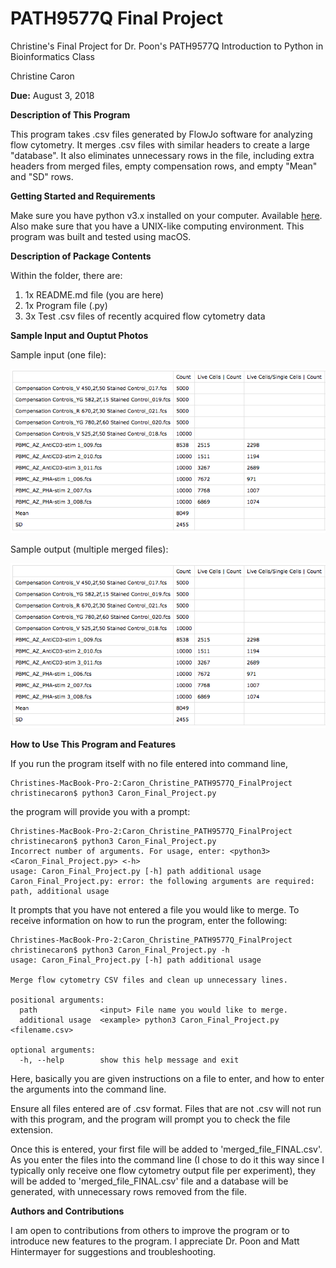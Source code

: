 # PATH9577Q Final Project
Christine's Final Project for Dr. Poon's PATH9577Q Introduction to Python in Bioinformatics Class

Christine Caron

**Due:** August 3, 2018

**Description of This Program**

This program takes .csv files generated by FlowJo software for analyzing flow cytometry. 
It merges .csv files with similar headers to create a large "database". 
It also eliminates unnecessary rows in the file, including extra headers from merged files, 
empty compensation rows, and empty "Mean" and "SD" rows.

**Getting Started and Requirements**

Make sure you have python v3.x installed on your computer. Available [here](https://www.python.org/).
Also make sure that you have a UNIX-like computing environment. This program was built and tested using macOS.

**Description of Package Contents**

Within the folder, there are:
1. 1x README.md file (you are here)
2. 1x Program file (.py)
3. 3x Test .csv files of recently acquired flow cytometry data 

**Sample Input and Ouptut Photos**

Sample input (one file):

![alt text](https://github.com/christinecaron/PATH9577Q-Final-Project/blob/master/Reference%20Photos/PATH9577Q-Final-Project-sampleinput.png "Sample input")

Sample output (multiple merged files):

![alt text](https://github.com/christinecaron/PATH9577Q-Final-Project/blob/master/Reference%20Photos/PATH9577Q-Final-Project-sampleinput.png "Sample output")

**How to Use This Program and Features**

If you run the program itself with no file entered into command line,
```shell
Christines-MacBook-Pro-2:Caron_Christine_PATH9577Q_FinalProject christinecaron$ python3 Caron_Final_Project.py
```
the program will provide you with a prompt:
```shell
Christines-MacBook-Pro-2:Caron_Christine_PATH9577Q_FinalProject christinecaron$ python3 Caron_Final_Project.py
Incorrect number of arguments. For usage, enter: <python3> <Caron_Final_Project.py> <-h>
usage: Caron_Final_Project.py [-h] path additional usage
Caron_Final_Project.py: error: the following arguments are required: path, additional usage
```
It prompts that you have not entered a file you would like to merge. To receive information on how 
to run the program, enter the following:
```shell
Christines-MacBook-Pro-2:Caron_Christine_PATH9577Q_FinalProject christinecaron$ python3 Caron_Final_Project.py -h
usage: Caron_Final_Project.py [-h] path additional usage

Merge flow cytometry CSV files and clean up unnecessary lines.

positional arguments:
  path              <input> File name you would like to merge.
  additional usage  <example> python3 Caron_Final_Project.py <filename.csv>

optional arguments:
  -h, --help        show this help message and exit
```

Here, basically you are given instructions on a file to enter, and how to enter the arguments into the command line.

Ensure all files entered are of .csv format. Files that are not .csv will not run with this program,
and the program will prompt you to check the file extension.

Once this is entered, your first file will be added to 'merged_file_FINAL.csv'.
As you enter the files into the command line (I chose to do it this way since I typically only receive one flow 
cytometry output file per experiment), they will be added to 'merged_file_FINAL.csv' file and a database will be generated, 
with unnecessary rows removed from the file. 

**Authors and Contributions**

I am open to contributions from others to improve the program or to introduce new features to the program.
I appreciate Dr. Poon and Matt Hintermayer for suggestions and troubleshooting. 
